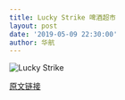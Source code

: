 ```yaml
---
title: Lucky Strike 啤酒超市
layout: post
date: '2019-05-09 22:30:00'
author: 华航
---
```


![Lucky Strike](https://dl.darkmatter.cn/albums/2019/2019-05-02-%E5%8C%97%E4%BA%AC%E8%83%A1%E5%90%8C%E6%89%AB%E8%A1%97/Web/2019%E5%B9%B405%E6%9C%8802%E6%97%A5%20%E5%8C%97%E4%BA%AC%E8%83%A1%E5%90%8C%E6%89%AB%E8%A1%97%20%E7%AC%AC%E4%BA%8C%E7%BB%84/%E7%AC%AC%E4%BA%8C%E7%BB%84-6.JPG)

[原文链接](https://darkmatter.cn/2019/05/09/Lucky-Strike-%E5%95%A4%E9%85%92%E8%B6%85%E5%B8%82.html)